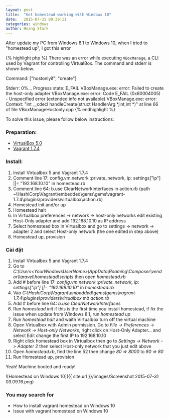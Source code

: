 ```yaml
---
layout: post
title:  "Get homestead working with Windows 10"
date:   2015-07-31 09:39:11
categories: windows
author: Hoang Stark
---
```

After update my PC from Windows 8.1 to Windows 10, when I tried to "homestead up", I got this error

{% highlight php %}
There was an error while executing `VBoxManage`, a CLI used by Vagrant
for controlling VirtualBox. The command and stderr is shown below.

Command: ["hostonlyif", "create"]

Stderr: 0%...
Progress state: E_FAIL
VBoxManage.exe: error: Failed to create the host-only adapter
VBoxManage.exe: error: Code E_FAIL (0x80004005) - Unspecified error (extended info not available)
VBoxManage.exe: error: Context: "int __cdecl handleCreate(struct HandlerArg *,int,int *)" at line 66 of file VBoxManageHostonly.cpp
{% endhighlight %}

To solve this issue, please follow below instructions:

### Preparation:
- [VirtualBox 5.0](https://www.virtualbox.org/wiki/Downloads)
- [Vagrant 1.7.4](https://www.vagrantup.com/downloads.html)

### Install:
1. Install Virtualbox 5 and Vagrant 1.7.4
2. Comment line 17: config.vm.network :private_network, ip: settings["ip"] ||= "192.168.10.10" in homestead.rb
3. Comment line 64: b.use ClearNetworkInterfaces in action.rb (path ~\HashiCorp\Vagrant\embedded\gems\gems\vagrant-1.7.4\plugins\providers\virtualbox\action.rb)
4. Homestead init and/or up
5. Homestead halt
6. In Virtualbox preferences -> network -> host-only networks edit existing Host-Only adapter and add 192.168.10.10 as IP address
7. Select homestead box in Virtualbox and go to settings -> network -> adapter 2 and select Host-only network (the one edited in step above)
8. Homestead up, provision

### Cài đặt
1. Install Virtualbox 5 and Vagrant 1.7.4
2. Go to *C:\Users\<YourWindowsUserName>\AppData\Roaming\Composer\vendor\laravel\homestead\scripts* then open *homestead.rb*
3. Add # before line 17: *config.vm.network :private_network, ip: settings["ip"] ||= "192.168.10.10"* in *homestead.rb*
4. Vào *C:\HashiCorp\Vagrant\embedded\gems\gems\vagrant-1.7.4\plugins\providers\virtualbox* mở *action.rb*
5. Add # before line 64: *b.use ClearNetworkInterfaces*
6. Run *homestead init* if this is the first time you install homestead, if fix the issue when update from Windows 8.1, run *homestead up*
7. Run *homestead halt* and waith Virtualbox turn off the virtual machine
8. Open Virtualbox with Admin permission. Go to *File -> Preferences -> Network -> Host-only Networks*, right click on Host-Only Adapter... and select Edit change the first IP to 192.168.10.10
9. Right click homestead box in Virtualbox then go to *Settings -> Network -> Adapter 2* then select Host-only network that you just edit above
10. Open *homestead.rb*, find the line 52 then change *80 => 8000* to *80 => 80*
11. Run Homestead up, provision

Yeah! Machine booted and ready!

![Homestead on Windows 10]({{ site.url }}/images/Screenshot 2015-07-31 03.09.16.png)

### You may search for
- How to install vagrant homestead on Windows 10
- Issue with vagrant homestead on Windows 10
